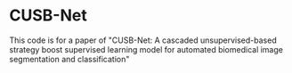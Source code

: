# CUSB-Net
This code is for a paper of "CUSB-Net: A cascaded unsupervised-based strategy boost supervised learning model for automated biomedical image segmentation and classification"
